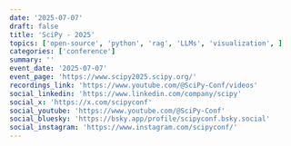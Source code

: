 ```yaml
---
date: '2025-07-07'
draft: false
title: 'SciPy - 2025'
topics: ['open-source', 'python', 'rag', 'LLMs', 'visualization', ]
categories: ['conference']
summary: ''
event_date: '2025-07-07'
event_page: 'https://www.scipy2025.scipy.org/'
recordings_link: 'https://www.youtube.com/@SciPy-Conf/videos'
social_linkedin: 'https://www.linkedin.com/company/scipy'
social_x: 'https://x.com/scipyconf'
social_youtube: 'https://www.youtube.com/@SciPy-Conf'
social_bluesky: 'https://bsky.app/profile/scipyconf.bsky.social'
social_instagram: 'https://www.instagram.com/scipyconf/'
---
```



